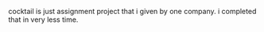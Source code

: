 cocktail is just assignment project that i given by one company.
i completed that in very less time.